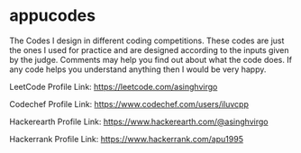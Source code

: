 # appucodes
The Codes I design in different coding competitions. 
These codes are just the ones I used for practice and are designed according to the inputs given by the judge. Comments may help you find out about what the code does. If any code helps you understand anything then I would be very happy. 

LeetCode Profile Link: https://leetcode.com/asinghvirgo

Codechef Profile Link: https://www.codechef.com/users/iluvcpp

Hackerearth Profile Link: https://www.hackerearth.com/@asinghvirgo

Hackerrank Profile Link: https://www.hackerrank.com/apu1995
